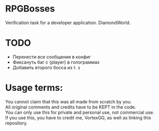 # RPGBosses
Verification task for a developer application. DiamondWorld.

# TODO
- Перенести все сообщения в конфиг
- Фиксануть баг с {player} в голограммах
- Добавить второго босса из т. з

# Usage terms:
You cannot claim that this was all made from scratch by you.\
All original comments and credits have to be KEPT in the code.\
You can only use this for private and personal use, not commercial use.\
If you use this, you have to credit me, VortexGG, as well as linking this repository.

